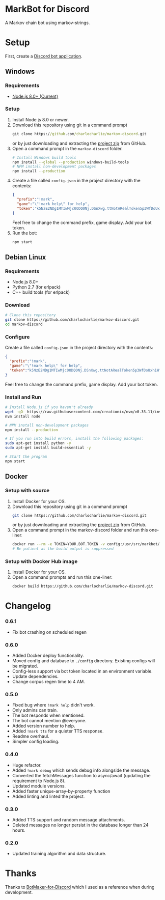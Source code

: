 # MarkBot for Discord
A Markov chain bot using markov-strings.

# Setup
First, create a [Discord bot application](https://discordapp.com/developers/applications/).
## Windows
### Requirements
* [Node.js 8.0+ (Current)](https://nodejs.org/en/download/current/)

### Setup
1. Install Node.js 8.0 or newer.
1. Download this repository using git in a command prompt
    ```cmd
    git clone https://github.com/charlocharlie/markov-discord.git
    ```
    or by just downloading and extracting the [project zip](https://github.com/charlocharlie/markov-discord/archive/master.zip) from GitHub.
1. Open a command prompt in the `markov-discord` folder.
    ```sh
    # Install Windows build tools
    npm install --global --production windows-build-tools
    # NPM install non-development packages
    npm install --production
    ```
1. Create a file called `config.json` in the project directory with the contents:
    ```json
    {
      "prefix":"!mark",
      "game":"\"!mark help\" for help",
      "token":"k5NzE2NDg1MTIwMjc0ODQ0Nj.DSnXwg.ttNotARealToken5p3WfDoUxhiH"
    }
    ```
    Feel free to change the command prefix, game display. Add your bot token.
1. Run the bot:
    ```sh
    npm start
    ```


## Debian Linux
### Requirements
* Node.js 8.0+
* Python 2.7 (for erlpack)
* C++ build tools (for erlpack)

### Download
```sh
# Clone this repository
git clone https://github.com/charlocharlie/markov-discord.git
cd markov-discord
```

### Configure
Create a file called `config.json` in the project directory with the contents:
```json
{
  "prefix":"!mark",
  "game":"\"!mark help\" for help",
  "token":"k5NzE2NDg1MTIwMjc0ODQ0Nj.DSnXwg.ttNotARealToken5p3WfDoUxhiH"
}
```
Feel free to change the command prefix, game display. Add your bot token.

### Install and Run
```sh
# Install Node.js if you haven't already
wget -qO- https://raw.githubusercontent.com/creationix/nvm/v0.33.11/install.sh | bash
nvm install node

# NPM install non-development packages
npm install --production

# If you run into build errors, install the following packages:
sudo apt-get install python -y
sudo apt-get install build-essential -y

# Start the program
npm start
```

## Docker
### Setup with source
1. Install Docker for your OS.
1. Download this repository using git in a command prompt
    ```sh
    git clone https://github.com/charlocharlie/markov-discord.git
    ```
    or by just downloading and extracting the [project zip](https://github.com/charlocharlie/markov-discord/archive/master.zip) from GitHub.
1. Open a command prompt in the markov-discord folder and run this one-liner:
    ```sh
    docker run --rm -e TOKEN=YOUR.BOT.TOKEN -v config:/usr/src/markbot/config -it $(docker build -q .)
    # Be patient as the build output is suppressed
    ```

### Setup with Docker Hub image
1. Install Docker for your OS.
1. Open a command prompts and run this one-liner:
    ```sh
    docker build https://github.com/charlocharlie/markov-discord.git 
    ```



# Changelog
### 0.6.1
* Fix bot crashing on scheduled regen

### 0.6.0
* Added Docker deploy functionality.
* Moved config and database to `./config` directory. Existing configs will be migrated.
* Config-less support via bot token located in an environment variable.
* Update dependencies.
* Change corpus regen time to 4 AM.

### 0.5.0
* Fixed bug where `!mark help` didn't work.
* Only admins can train.
* The bot responds when mentioned.
* The bot cannot mention @everyone.
* Added version number to help.
* Added `!mark tts` for a quieter TTS response.
* Readme overhaul.
* Simpler config loading.

### 0.4.0
* Huge refactor. 
* Added `!mark debug` which sends debug info alongside the message.
* Converted the fetchMessages function to async/await (updating the requirement to Node.js 8).
* Updated module versions.
* Added faster unique-array-by-property function
* Added linting and linted the project. 

### 0.3.0
* Added TTS support and random message attachments.
* Deleted messages no longer persist in the database longer than 24 hours.

### 0.2.0
* Updated training algorithm and data structure.

# Thanks
Thanks to [BotMaker-for-Discord](https://github.com/CorySanin/BotMaker-for-Discord) which I used as a reference when during development. 
